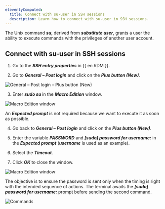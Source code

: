 ```yaml
---
eleventyComputed:
  title: Connect with su-user in SSH sessions
  description: Learn how to connect with su-user in SSH sessions.
---
```

The Unix command ***su***, derived from ***substitute user***, grants a user the ability to execute commands with the privileges of another user account.

## Connect with su-user in SSH sessions

1. Go to the ***SSH entry properties*** in {{ en.RDM }}.

1. Go to ***General – Post login*** and click on the ***Plus button (New)***.

![General – Post login – Plus button (New)](https://cdnweb.devolutions.net/docs/docs_en_kb_KB6030.png)

3. Enter ***sudo su*** in the ***Macro Edition*** window.

![Macro Edition window](https://cdnweb.devolutions.net/docs/docs_en_kb_KB6031.png)

An ***Expected prompt*** is not required because we want to execute it as soon as possible.

4. Go back to ***General – Post login*** and click on the ***Plus button (New)***.

1. Enter the variable ***$PASSWORD$*** and ***[sudo] password for username:*** in the ***Expected prompt*** (***username*** is used as an example).

1. Select the ***Timeout***.

1. Click ***OK*** to close the window.

![Macro Edition window](https://cdnweb.devolutions.net/docs/docs_en_kb_KB6034.png)

The objective is to ensure the password is sent only when the timing is right with the intended sequence of actions. The terminal awaits the ***[sudo] password for username:*** prompt before sending the second command.

![Commands](https://cdnweb.devolutions.net/docs/docs_en_kb_KB6033.png)
